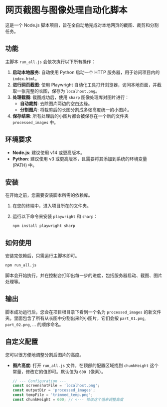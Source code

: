 # 网页截图与图像处理自动化脚本

这是一个 Node.js 脚本项目，旨在全自动地完成对本地网页的截图、裁剪和分割任务。

## 功能

主脚本 `run_all.js` 会依次执行以下所有操作：

1.  **启动本地服务**: 自动使用 Python 启动一个 HTTP 服务器，用于访问项目内的 `index.html`。
2.  **进行网页截图**: 使用 Playwright 自动化工具打开浏览器，访问本地页面，并截取一张完整的长图，保存为 `localhost.png`。
3.  **处理截图**: 截图成功后，使用 `sharp` 图像处理库对图片进行：
    *   **自动裁剪**: 去除图片两边的空白边缘。
    *   **分割图片**: 将裁剪后的长图分割成多张高度统一的小图片。
4.  **保存结果**: 所有处理后的小图片都会被保存在一个新的文件夹 `processed_images` 中。

## 环境要求

- **Node.js**: 建议使用 v14 或更高版本。
- **Python**: 建议使用 v3 或更高版本，且需要将其添加到系统的环境变量 (PATH) 中。

## 安装

在开始之前，您需要安装脚本所需的依赖库。

1.  在您的终端中，进入项目所在的文件夹。
2.  运行以下命令来安装 `playwright` 和 `sharp`：

    ```bash
    npm install playwright sharp
    ```

## 如何使用

安装完依赖后，只需运行主脚本即可。

```bash
npm run_all.js
```

脚本会开始执行，并在控制台打印出每一步的进度，包括服务器启动、截图、图片处理等。

## 输出

脚本成功运行后，您会在项目根目录下看到一个名为 `processed_images` 的新文件夹。里面包含了所有从长图中分割出来的小图片，它们会按 `part_01.png`, `part_02.png`, ... 的顺序命名。

## 自定义配置

您可以很方便地调整分割后图片的高度。

- **图片高度**: 打开 `run_all.js` 文件，在顶部的配置区域找到 `chunkHeight` 这个常量，修改它的值即可。默认值为 `600`（像素）。

    ```javascript
    // --- Configuration ---
    const screenshotFile = 'localhost.png';
    const outputDir = 'processed_images';
    const tempFile = 'trimmed_temp.png';
    const chunkHeight = 600; // <--- 修改这个值来调整高度
    ```
